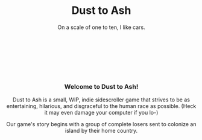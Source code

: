 <h1 align="center" color="red">Dust to Ash</h1>
<p align="center" color="#101010">On a scale of one to ten, I like cars.</p>
<br>
<br>
<br>
<br>
<br>
<br>
<h3 align="center"> Welcome to Dust to Ash!</h3>
<p align="center">Dust to Ash is a small, WIP, indie sidescroller game that strives to be as entertaining, hilarious, and disgraceful to the human race as possible. (Heck it may even damage your computer if you lo-)</p>
<p align="center">Our game's story begins with a group of complete losers sent to colonize an island by their home country.<p>
